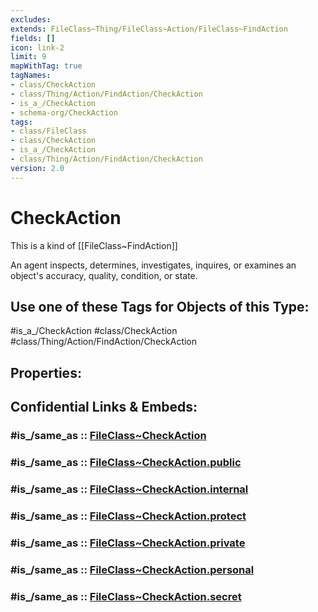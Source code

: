 ```yaml
---
excludes: 
extends: FileClass~Thing/FileClass~Action/FileClass~FindAction
fields: []
icon: link-2
limit: 9
mapWithTag: true
tagNames:
- class/CheckAction
- class/Thing/Action/FindAction/CheckAction
- is_a_/CheckAction
- schema-org/CheckAction
tags:
- class/FileClass
- class/CheckAction
- is_a_/CheckAction
- class/Thing/Action/FindAction/CheckAction
version: 2.0
---
```


# CheckAction
This is a kind of [[FileClass~FindAction]]

An agent inspects, determines, investigates, inquires, or examines an object's accuracy, quality, condition, or state.


## Use one of these Tags for Objects of this Type:

#is_a_/CheckAction
#class/CheckAction
#class/Thing/Action/FindAction/CheckAction

## Properties:


## Confidential Links & Embeds: 

### #is_/same_as :: [FileClass~CheckAction](/_Standards/fileClass/FileClass~Thing/FileClass~Action/FileClass~FindAction/FileClass~CheckAction.md) 

### #is_/same_as :: [FileClass~CheckAction.public](/_public/fileClass/FileClass~Thing/FileClass~Action/FileClass~FindAction/FileClass~CheckAction.public.md) 

### #is_/same_as :: [FileClass~CheckAction.internal](/_internal/fileClass/FileClass~Thing/FileClass~Action/FileClass~FindAction/FileClass~CheckAction.internal.md) 

### #is_/same_as :: [FileClass~CheckAction.protect](/_protect/fileClass/FileClass~Thing/FileClass~Action/FileClass~FindAction/FileClass~CheckAction.protect.md) 

### #is_/same_as :: [FileClass~CheckAction.private](/_private/fileClass/FileClass~Thing/FileClass~Action/FileClass~FindAction/FileClass~CheckAction.private.md) 

### #is_/same_as :: [FileClass~CheckAction.personal](/_personal/fileClass/FileClass~Thing/FileClass~Action/FileClass~FindAction/FileClass~CheckAction.personal.md) 

### #is_/same_as :: [FileClass~CheckAction.secret](/_secret/fileClass/FileClass~Thing/FileClass~Action/FileClass~FindAction/FileClass~CheckAction.secret.md)

